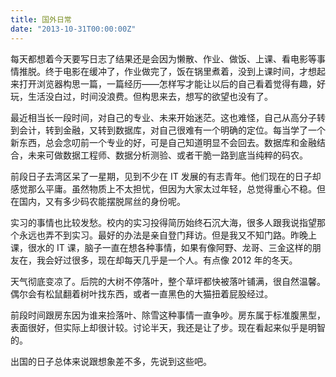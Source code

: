 ```yaml
---
title: 国外日常
date: "2013-10-31T00:00:00Z"
---
```


每天都想着今天要写日志了结果还是会因为懒散、作业、做饭、上课、看电影等事情推脱。终于电影在缓冲了，作业做完了，饭在锅里煮着，没到上课时间，才想起来打开浏览器构思一篇，一篇经历——怎样写才能让以后的自己看着觉得有趣，好玩，生活没白过，时间没浪费。但构思来去，想写的欲望也没有了。

最近相当长一段时间，对自己的专业、未来开始迷茫。这也难怪，自己从高分子转到会计，转到金融，又转到数据库，对自己很难有一个明确的定位。每当学了一个新东西，总会念叨前一个专业的好，可是自己知道明显不会回去。数据库和金融结合，未来可做数据工程师、数据分析测验、或者干脆一路到底当纯粹的码农。

前段日子去湾区呆了一星期，见到不少在 IT 发展的有志青年。他们现在的日子却感觉那么平庸。虽然物质上不太担忧，但因为大家太过年轻，总觉得重心不稳。但在国内，又有多少码农能摆脱屌丝的身份呢。

实习的事情也比较发愁。校内的实习投得简历始终石沉大海，很多人跟我说指望那个永远也弄不到实习。最好的办法是亲自登门拜访。但是我又不知门路。昨晚上课，很水的 IT 课，脑子一直在想各种事情，如果有像阿野、龙哥、三金这样的朋友在，我会好过很多，现在却每天几乎是一个人。有点像 2012 年的冬天。

天气彻底变凉了。后院的大树不停落叶，整个草坪都快被落叶铺满，很自然温馨。偶尔会有松鼠翻着树叶找东西，或者一直黑色的大猫扭着屁股经过。

前段时间跟房东因为谁来捡落叶、除雪这种事情一直争吵。房东属于标准腹黑型，表面很好，但实际上却很计较。讨论半天，我还是让了步。现在看起来似乎是明智的。

出国的日子总体来说跟想象差不多，先说到这些吧。
